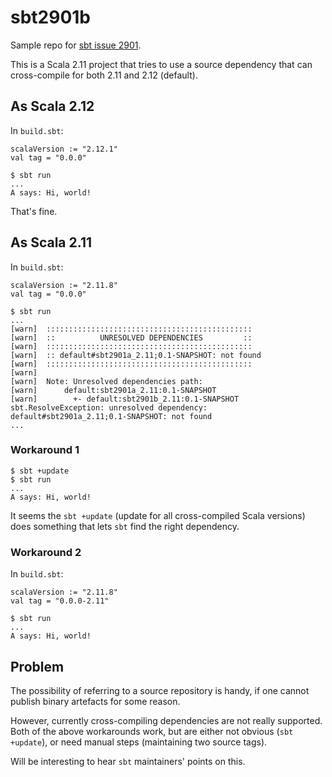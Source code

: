 # sbt2901b

Sample repo for [sbt issue 2901](https://github.com/sbt/sbt/issues/2901).

This is a Scala 2.11 project that tries to use a source dependency that can cross-compile for both 2.11 and 2.12 (default).


## As Scala 2.12

In `build.sbt`:

```
scalaVersion := "2.12.1"
val tag = "0.0.0"
```

```
$ sbt run
...
A says: Hi, world!
```

That's fine.

## As Scala 2.11

In `build.sbt`:

```
scalaVersion := "2.11.8"
val tag = "0.0.0"
```

```
$ sbt run
...
[warn] 	::::::::::::::::::::::::::::::::::::::::::::::
[warn] 	::          UNRESOLVED DEPENDENCIES         ::
[warn] 	::::::::::::::::::::::::::::::::::::::::::::::
[warn] 	:: default#sbt2901a_2.11;0.1-SNAPSHOT: not found
[warn] 	::::::::::::::::::::::::::::::::::::::::::::::
[warn] 
[warn] 	Note: Unresolved dependencies path:
[warn] 		default:sbt2901a_2.11:0.1-SNAPSHOT
[warn] 		  +- default:sbt2901b_2.11:0.1-SNAPSHOT
sbt.ResolveException: unresolved dependency: default#sbt2901a_2.11;0.1-SNAPSHOT: not found
...
```

### Workaround 1

```
$ sbt +update
$ sbt run
...
A says: Hi, world!
```

It seems the `sbt +update` (update for all cross-compiled Scala versions) does something that lets `sbt` find the right dependency.

### Workaround 2

In `build.sbt`:

```
scalaVersion := "2.11.8"
val tag = "0.0.0-2.11"
```

```
$ sbt run
...
A says: Hi, world!
```

## Problem

The possibility of referring to a source repository is handy, if one cannot publish binary artefacts for some reason.

However, currently cross-compiling dependencies are not really supported. Both of the above workarounds work, but are either not obvious (`sbt +update`), or need manual steps (maintaining two source tags).

Will be interesting to hear `sbt` maintainers' points on this.

